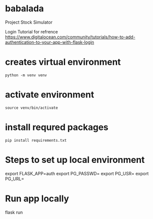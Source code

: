 # babalada

Project Stock Simulator

Login Tutorial for refrence
https://www.digitalocean.com/community/tutorials/how-to-add-authentication-to-your-app-with-flask-login

# creates virtual environment

    python -m venv venv

# activate environment

    source venv/bin/activate

# install requred packages

    pip install requirements.txt

# Steps to set up local environment

export FLASK_APP=auth
export PG_PASSWD=<PASSWORD>
export PG_USR=<USERNAME>
export PG_URL=<URL>

# Run app locally

flask run
